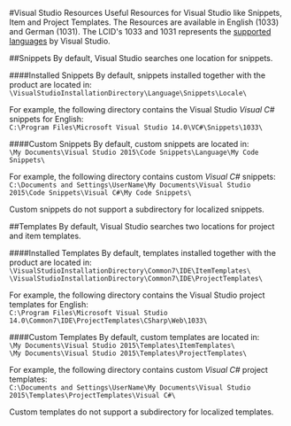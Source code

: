 #Visual Studio Resources
Useful Resources for Visual Studio like Snippets, Item and Project Templates. The Resources are available in English (1033) and German (1031). The LCID's 1033 and 1031 represents the [supported languages](https://msdn.microsoft.com/en-us/library/vstudio/9cytz106%28v=vs.100%29.aspx) by Visual Studio.

##Snippets
By default, Visual Studio searches one location for snippets.

####Installed Snippets
By default, snippets installed together with the product are located in:  
`\VisualStudioInstallationDirectory\Language\Snippets\Locale\`

For example, the following directory contains the Visual Studio *Visual C#* snippets for English:  
`C:\Program Files\Microsoft Visual Studio 14.0\VC#\Snippets\1033\`

####Custom Snippets
By default, custom snippets are located in:  
`\My Documents\Visual Studio 2015\Code Snippets\Language\My Code Snippets\`

For example, the following directory contains custom *Visual C#* snippets:  
`C:\Documents and Settings\UserName\My Documents\Visual Studio 2015\Code Snippets\Visual C#\My Code Snippets\`

Custom snippets do not support a subdirectory for localized snippets.

##Templates
By default, Visual Studio searches two locations for project and item templates.

####Installed Templates
By default, templates installed together with the product are located in:  
`\VisualStudioInstallationDirectory\Common7\IDE\ItemTemplates\`  
`\VisualStudioInstallationDirectory\Common7\IDE\ProjectTemplates\`

For example, the following directory contains the Visual Studio project templates for English:  
`C:\Program Files\Microsoft Visual Studio 14.0\Common7\IDE\ProjectTemplates\CSharp\Web\1033\`

####Custom Templates
By default, custom templates are located in:  
`\My Documents\Visual Studio 2015\Templates\ItemTemplates\`  
`\My Documents\Visual Studio 2015\Templates\ProjectTemplates\`

For example, the following directory contains custom *Visual C#* project templates:  
`C:\Documents and Settings\UserName\My Documents\Visual Studio 2015\Templates\ProjectTemplates\Visual C#\`

Custom templates do not support a subdirectory for localized templates.